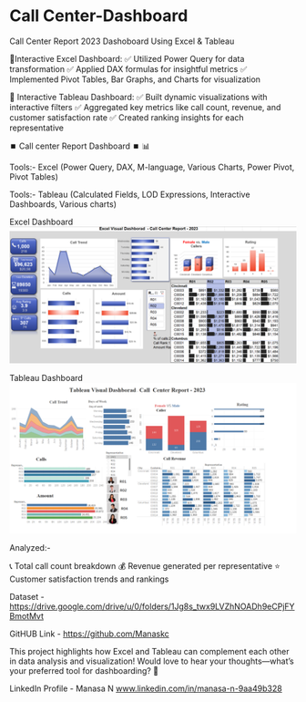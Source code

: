 # Call Center-Dashboard
Call Center Report 2023 Dashoboard Using Excel & Tableau

🔹Interactive Excel Dashboard:
✅ Utilized Power Query for data transformation
✅ Applied DAX formulas for insightful metrics
✅ Implemented Pivot Tables, Bar Graphs, and Charts for visualization

🔹 Interactive Tableau Dashboard:
✅ Built dynamic visualizations with interactive filters
✅ Aggregated key metrics like call count, revenue, and customer satisfaction rate
✅ Created ranking insights for each representative

⏹️ Call center Report Dashboard ⏹️ 📊 

Tools:- Excel (Power Query, DAX, M-language, Various Charts, Power Pivot, Pivot Tables)

Tools:- Tableau (Calculated Fields, LOD Expressions, Interactive Dashboards, Various charts)

Excel Dashboard 
![](https://github.com/Manaskc/Call-Centre-Report-Visualization/blob/4a3fc8164b1ec102c1af1c10cfe85ca3e433e87c/Excel_Dashboard.png)

Tableau Dashboard 
![](https://github.com/Manaskc/Call-Centre-Report-Visualization/blob/4a3fc8164b1ec102c1af1c10cfe85ca3e433e87c/Tableau_Dashboard.png)



Analyzed:-

📞 Total call count breakdown
💰 Revenue generated per representative
⭐ Customer satisfaction trends and rankings

Dataset -  https://drive.google.com/drive/u/0/folders/1Jg8s_twx9LVZhNOADh9eCPjFYBmotMvt

GitHUB Link - https://github.com/Manaskc

This project highlights how Excel and Tableau can complement each other in data analysis and visualization! Would love to hear your thoughts—what’s your preferred tool for dashboarding? 🚀

LinkedIn Profile - Manasa N       www.linkedin.com/in/manasa-n-9aa49b328
